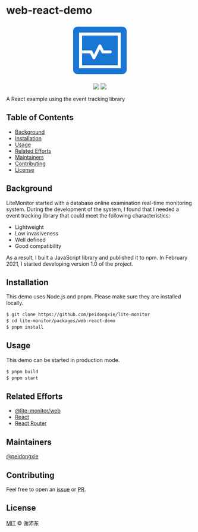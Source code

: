 # web-react-demo

<p align="center">
  <img src="https://raw.githubusercontent.com/peidongxie/lite-monitor/main/packages/frontend/public/logo.png">
</p>
<p align="center">
  <img src="https://img.shields.io/github/license/peidongxie/lite-monitor" />
  <img src="https://img.shields.io/github/package-json/v/peidongxie/lite-monitor" />
</p>

A React example using the event tracking library

## Table of Contents

- [Background](#background)
- [Installation](#installation)
- [Usage](#usage)
- [Related Efforts](#related-efforts)
- [Maintainers](#maintainers)
- [Contributing](#contributing)
- [License](#license)

## Background

LiteMonitor started with a database online examination real-time monitoring system. During the development of the system, I found that I needed a event tracking library that could meet the following characteristics:

- Lightweight
- Low invasiveness
- Well defined
- Good compatibility

As a result, I built a JavaScript library and published it to npm. In February 2021, I started developing version 1.0 of the project.

## Installation

This demo uses Node.js and pnpm. Please make sure they are installed locally.

```sh
$ git clone https://github.com/peidongxie/lite-monitor
$ cd lite-monitor/packages/web-react-demo
$ pnpm install
```

## Usage

This demo can be started in production mode.

```sh
$ pnpm build
$ pnpm start
```

## Related Efforts

- [@lite-monitor/web](https://github.com/peidongxie/lite-monitor/tree/main/packages/lite-monitor-web)
- [React](https://github.com/facebook/react)
- [React Router](https://github.com/remix-run/react-router)

## Maintainers

[@peidongxie](https://github.com/peidongxie)

## Contributing

Feel free to open an [issue](https://github.com/peidongxie/lite-monitor/issues/new) or [PR](https://github.com/peidongxie/lite-monitor/compare).

## License

[MIT](../../LICENSE) © 谢沛东
